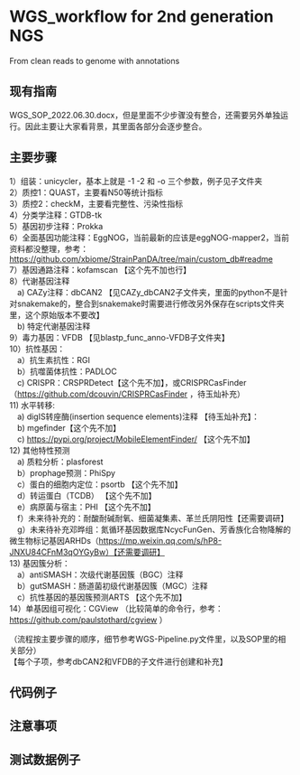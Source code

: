 # WGS_workflow for 2nd generation NGS
From clean reads to genome with annotations

## 现有指南
WGS_SOP_2022.06.30.docx，但是里面不少步骤没有整合，还需要另外单独运行。因此主要让大家看背景，其里面各部分会逐步整合。

## 主要步骤 
1）组装：unicycler，基本上就是 -1 -2 和 -o 三个参数，例子见子文件夹 <br>
2）质控1：QUAST，主要看N50等统计指标 <br>
3）质控2：checkM，主要看完整性、污染性指标 <br>
4）分类学注释：GTDB-tk<br>
5）基因初步注释：Prokka<br>
6）全面基因功能注释：EggNOG，当前最新的应该是eggNOG-mapper2，当前资料都没整理，参考：https://github.com/xbiome/StrainPanDA/tree/main/custom_db#readme<br>
7）基因通路注释：kofamscan 【这个先不加也行】<br>
8）代谢基因注释<br>
&emsp;a) CAZy注释：dbCAN2 【见CAZy_dbCAN2子文件夹，里面的python不是针对snakemake的，整合到snakemake时需要进行修改另外保存在scripts文件夹里，这个原始版本不要改】<br>
&emsp;b) 特定代谢基因注释<br>
9）毒力基因：VFDB 【见blastp_func_anno-VFDB子文件夹】<br>
10）抗性基因：<br>
&emsp;a）抗生素抗性：RGI<br>
&emsp;b）抗噬菌体抗性：PADLOC<br>
&emsp;c) CRISPR：CRSPRDetect【这个先不加】，或CRISPRCasFinder（https://github.com/dcouvin/CRISPRCasFinder ，待玉灿补充）<br>
11) 水平转移:<br>
&emsp;a) digIS转座酶(insertion sequence elements)注释 【待玉灿补充】：<br>
&emsp;b) mgefinder【这个先不加】<br>
&emsp;c) https://pypi.org/project/MobileElementFinder/ 【这个先不加】<br>
12) 其他特性预测<br>
&emsp;a) 质粒分析：plasforest<br>
&emsp;b）prophage预测：PhiSpy<br>
&emsp;c）蛋白的细胞内定位：psortb 【这个先不加】<br>
&emsp;d）转运蛋白（TCDB） 【这个先不加】<br>
&emsp;e）病原菌与宿主：PHI 【这个先不加】<br>
&emsp;f）未来待补充的：耐酸耐碱耐氧、细菌凝集素、革兰氏阴阳性【还需要调研】<br>
&emsp;g）未来待补充邓晔组：氮循环基因数据库NcycFunGen、芳香族化合物降解的微生物标记基因ARHDs（https://mp.weixin.qq.com/s/hP8-JNXU84CFnM3qOYGyBw）【还需要调研】<br>
13) 基因簇分析：<br>
&emsp;a）antiSMASH：次级代谢基因簇（BGC）注释<br>
&emsp;b）gutSMASH：肠道菌初级代谢基因簇（MGC）注释<br>
&emsp;c）抗性基因的基因簇预测ARTS 【这个先不加】<br>
14）单基因组可视化：CGView （比较简单的命令行，参考：https://github.com/paulstothard/cgview ）<br>

（流程按主要步骤的顺序，细节参考WGS-Pipeline.py文件里，以及SOP里的相关部分）<br>
【每个子项，参考dbCAN2和VFDB的子文件进行创建和补充】<br>


## 代码例子

## 注意事项

## 测试数据例子
